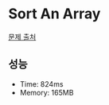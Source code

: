 # Sort An Array

[문제 출처](https://leetcode.com/problems/sort-an-array)

## 성능

- Time: 824ms
- Memory: 165MB